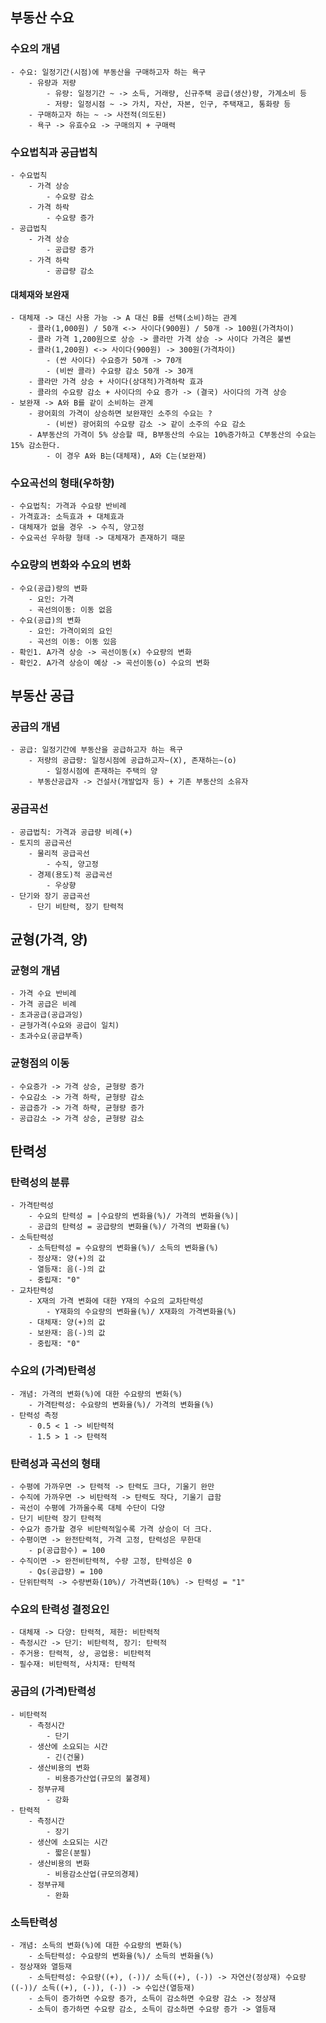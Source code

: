 ## 부동산 수요
### 수요의 개념
    - 수요: 일정기간(시점)에 부동산을 구매하고자 하는 욕구
        - 유량과 저량
            - 유량: 일정기간 ~ -> 소득, 거래량, 신규주택 공급(생산)량, 가계소비 등
            - 저량: 일정시점 ~ -> 가치, 자산, 자본, 인구, 주택재고, 통화량 등
        - 구매하고자 하는 ~ -> 사전적(의도된)
        - 욕구 -> 유효수요 -> 구매의지 + 구매력
### 수요법칙과 공급법칙
    - 수요법칙
        - 가격 상승
            - 수요량 감소
        - 가격 하락
            - 수요량 증가
    - 공급법칙
        - 가격 상승
            - 공급량 증가
        - 가격 하락
            - 공급량 감소
#### 대체재와 보완재
    - 대체재 -> 대신 사용 가능 -> A 대신 B를 선택(소비)하는 관계
        - 콜라(1,000원) / 50개 <-> 사이다(900원) / 50개 -> 100원(가격차이)
        - 콜라 가격 1,200원으로 상승 -> 콜라만 가격 상승 -> 사이다 가격은 불변
        - 콜라(1,200원) <-> 사이다(900원) -> 300원(가격차이)
            - (싼 사이다) 수요증가 50개 -> 70개
            - (비싼 콜라) 수요량 감소 50개 -> 30개
        - 콜라만 가격 상승 + 사이다(상대적)가격하락 효과
        - 콜라의 수요량 감소 + 사이다의 수요 증가 -> (결국) 사이다의 가격 상승
    - 보완재 -> A와 B를 같이 소비하는 관계
        - 광어회의 가격이 상승하면 보완재인 소주의 수요는 ?
            - (비싼) 광어회의 수요량 감소 -> 같이 소주의 수요 감소
        - A부동산의 가격이 5% 상승할 때, B부동산의 수요는 10%증가하고 C부동산의 수요는 15% 감소한다.
            - 이 경우 A와 B는(대체재), A와 C는(보완재)

### 수요곡선의 형태(우하향)
    - 수요법칙: 가격과 수요량 반비례
    - 가격효과: 소득효과 + 대체효과
    - 대체재가 없을 경우 -> 수직, 양고정
    - 수요곡선 우하향 형태 -> 대체재가 존재하기 때문
### 수요량의 변화와 수요의 변화
    - 수요(공급)량의 변화
        - 요인: 가격
        - 곡선의이동: 이동 없음
    - 수요(공급)의 변화
        - 요인: 가격이외의 요인
        - 곡선의 이동: 이동 있음
    - 확인1. A가격 상승 -> 곡선이동(x) 수요량의 변화
    - 확인2. A가격 상승이 예상 -> 곡선이동(o) 수요의 변화

## 부동산 공급
### 공급의 개념
    - 공급: 일정기간에 부동산을 공급하고자 하는 욕구
        - 저량의 공급량: 일정시점에 공급하고자~(X), 존재하는~(o)
            - 일정시점에 존재하는 주택의 양
        - 부동산공급자 -> 건설사(개발업자 등) + 기존 부동산의 소유자
### 공급곡선
    - 공급법칙: 가격과 공급량 비례(+)
    - 토지의 공급곡선
        - 물리적 공급곡선
            - 수직, 양고정
        - 경제(용도)적 공급곡선
            - 우상향
    - 단기와 장기 공급곡선
        - 단기 비탄력, 장기 탄력적

## 균형(가격, 양)
### 균형의 개념
    - 가격 수요 반비례
    - 가격 공급은 비례
    - 초과공급(공급과잉)
    - 균형가격(수요와 공급이 일치)
    - 초과수요(공급부족)
### 균형점의 이동
    - 수요증가 -> 가격 상승, 균형량 증가
    - 수요감소 -> 가격 하락, 균형량 감소
    - 공급증가 -> 가격 하략, 균형량 증가
    - 공급감소 -> 가격 상승, 균형량 감소

## 탄력성
### 탄력성의 분류
    - 가격탄력성
        - 수요의 탄력성 = |수요량의 변화율(%)/ 가격의 변화율(%)|
        - 공급의 탄력성 = 공급량의 변화율(%)/ 가격의 변화율(%)
    - 소득탄력성
        - 소득탄력성 = 수요량의 변화율(%)/ 소득의 변화율(%)
        - 정상재: 양(+)의 값
        - 열등재: 음(-)의 값
        - 중립재: "0"
    - 교차탄력성
        - X재의 가격 변화에 대한 Y재의 수요의 교차탄력성
            - Y재화의 수요량의 변화율(%)/ X재화의 가격변화율(%)
        - 대체재: 양(+)의 값
        - 보완재: 음(-)의 값
        - 중립재: "0"
### 수요의 (가격)탄력성
    - 개념: 가격의 변화(%)에 대한 수요량의 변화(%)
        - 가격탄력성: 수요량의 변화율(%)/ 가격의 변화율(%)
    - 탄력성 측정
        - 0.5 < 1 -> 비탄력적
        - 1.5 > 1 -> 탄력적
### 탄력성과 곡선의 형태
    - 수평에 가까우면 -> 탄력적 -> 탄력도 크다, 기울기 완만
    - 수직에 가까우면 -> 비탄력적 -> 탄력도 작다, 기울기 급함
    - 곡선이 수평에 가까울수록 대체 수단이 다양
    - 단기 비탄력 장기 탄력적
    - 수요가 증가할 경우 비탄력적일수록 가격 상승이 더 크다.
    - 수평이면 -> 완전탄력적, 가격 고정, 탄력성은 무한대
        - p(공급함수) = 100
    - 수직이면 -> 완전비탄력적, 수량 고정, 탄력성은 0
        - Qs(공급량) = 100
    - 단위탄력적 -> 수량변화(10%)/ 가격변화(10%) -> 탄력성 = "1"
### 수요의 탄력성 결정요인
    - 대체재 -> 다양: 탄력적, 제한: 비탄력적
    - 측정시간 -> 단기: 비탄력적, 장기: 탄력적
    - 주거용: 탄력적, 상, 공업용: 비탄력적
    - 필수재: 비탄력적, 사치재: 탄력적
### 공급의 (가격)탄력성
    - 비탄력적
        - 측정시간
            - 단기
        - 생산에 소요되는 시간
            - 긴(건물)
        - 생산비용의 변화
            - 비용증가산업(규모의 불경제)
        - 정부규제
            - 강화
    - 탄력적
        - 측정시간
            - 장기
        - 생산에 소요되는 시간
            - 짧은(분필)
        - 생산비용의 변화
            - 비용감소산업(규모의경제)
        - 정부규제
            - 완화
### 소득탄력성
    - 개념: 소득의 변화(%)에 대한 수요량의 변화(%)
        - 소득탄력성: 수요량의 변화율(%)/ 소득의 변화율(%)
    - 정상재와 열등재
        - 소득탄력성: 수요량((+), (-))/ 소득((+), (-)) -> 자연산(정상재) 수요량((-))/ 소득((+), (-)), (-)) -> 수입산(열등재)
        - 소득이 증가하면 수요량 증가, 소득이 감소하면 수요량 감소 -> 정상재
        - 소득이 증가하면 수요량 감소, 소득이 감소하면 수요량 증가 -> 열등재
        